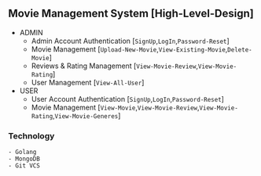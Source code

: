 ## Movie Management System [High-Level-Design]
- ADMIN
    - Admin Account Authentication [`SignUp`,`LogIn`,`Password-Reset`]
    - Movie Management [`Upload-New-Movie`,`View-Existing-Movie`,`Delete-Movie`]
    - Reviews & Rating Management [`View-Movie-Review`,`View-Movie-Rating`]
    - User Management [`View-All-User`]
- USER
    - User Account Authentication [`SignUp`,`LogIn`,`Password-Reset`]
    - Movie Management [`View-Movie`,`View-Movie-Review`,`View-Movie-Rating`,`View-Movie-Generes`]

### Technology 
    - Golang
    - MongoDB
    - Git VCS    
